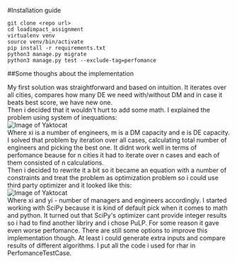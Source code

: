 #Installation guide

```
git clone <repo url>
cd loadimpact_assignment
virtualenv venv
source venv/bin/activate
pip install -r requirements.txt
python3 manage.py migrate
python3 manage.py test --exclude-tag=perfomance
```

##Some thoughs about the implementation

My first solution was straightforward and based on intuition. It iterates over all cities, compares how many DE we need
with/without DM and in case it beats best score, we have new one.  
Then i decided that it wouldn't hurt to add some math. I explained the problem using system of inequations:  
![Image of Yaktocat](https://i.imgur.com/NbTbgfD.jpg)  
Where xi is a number of engineers, m is a DM capacity and e is DE capacity. I solved that problem by iteration over
all cases, calculating total number of engineers and picking the best one. It didnt work well in terms of perfomance
beause for n cities it had to iterate over n cases and each of them consisted of n calculations.  
Then i decided to rewrite it a bit so it became an equation with a number of constraints and treat the problem as
optimization problem so i could use third party optimizer and it looked like this:  
![Image of Yaktocat](https://i.imgur.com/gJqEJWg.jpg)  
Where xi and yi - number of managers and engineers accordingly. I started working with SciPy because it is kind of
default pick when it comes to math and python. It turned out that SciPy's optimizer cant provide integer results so i
had to find another libriry and i chose PuLP. For some reason it gave even worse perfomance. There are still some
options to improve this implementation though. At least i could generate extra inputs and compare results of different
algorithms. I put all the code i used for rhar in PerfomanceTestCase.